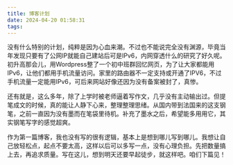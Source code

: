 ```yaml
---
title: 博客计划
date: 2024-04-20 01:58:31
tags:
---
```


没有什么特别的计划，纯粹是因为心血来潮。不过也不能说完全没有渊源，毕竟当年发现只要有了公网IP就能自己建站后可是IPv6，内网穿透什么的研究了好久呢。初升高那会儿，用Wordpress整了一个初中班群回忆网页，为了让大家都能用IPv6，让他们都用手机流量访问。家里的路由器不一定支持或开通了IPV6，不过手机流量一定能用IPv6，可后来网站好像还因为没有备案被封了，真惨。

还有就是，这么多年，除了上学时被老师逼着写作文，几乎没有主动输出过。但提笔成文的时候，真的能让人静下心来，整理整理思绪。从国内带到法国来的这支钢笔，之前一直因为没有墨而在笔袋里待机。补充了墨水之后，希望能多用用它，其实钢笔写字的感觉超爽。

作为第一篇博客，我也没有写的很有逻辑，基本上是想到哪儿写到哪儿。我想让自己放轻松点，起点不要太高，这样以后可以多写一点，没有心理负担。先把数量搞上去，再追求质量。写在这儿，想到明天还要早起徒步，就这样吧。咱们下篇见！
